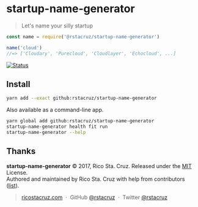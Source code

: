 # startup-name-generator

> Let's name your silly startup

```js
const name = require('@rstacruz/startup-name-generator')

name('cloud')
//=> ['Cloudary', 'Purecloud', 'Cloudlayer', 'Echocloud', ...]
```

[![Status](https://travis-ci.org/rstacruz/startup-name-generator.svg?branch=master)](https://travis-ci.org/rstacruz/startup-name-generator "See test builds")

## Install

```sh
yarn add --exact github:rstacruz/startup-name-generator
```

Also available as a command-line app.

```sh
yarn global add github:rstacruz/startup-name-generator
startup-name-generator health fit run
startup-name-generator --help
```

## Thanks

**startup-name-generator** © 2017, Rico Sta. Cruz. Released under the [MIT] License.<br>
Authored and maintained by Rico Sta. Cruz with help from contributors ([list][contributors]).

> [ricostacruz.com](http://ricostacruz.com) &nbsp;&middot;&nbsp;
> GitHub [@rstacruz](https://github.com/rstacruz) &nbsp;&middot;&nbsp;
> Twitter [@rstacruz](https://twitter.com/rstacruz)

[MIT]: http://mit-license.org/
[contributors]: http://github.com/rstacruz/startup-name-generator/contributors

